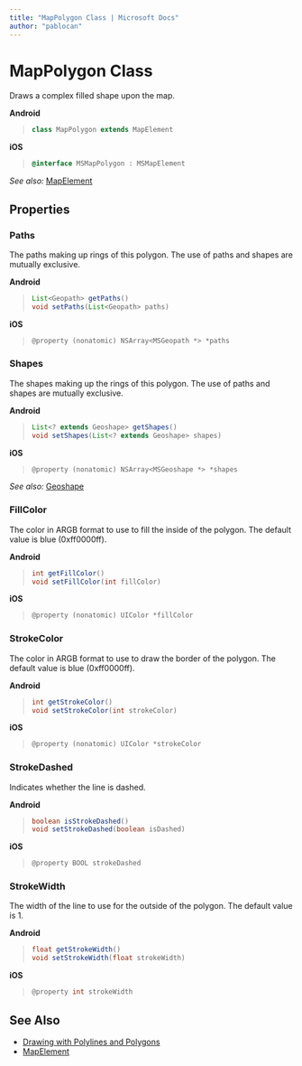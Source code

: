 ```yaml
---
title: "MapPolygon Class | Microsoft Docs"
author: "pablocan"
---
```


# MapPolygon Class

Draws a complex filled shape upon the map.

**Android**

>```java
> class MapPolygon extends MapElement
>```

**iOS**

>```objectivec
> @interface MSMapPolygon : MSMapElement
>```

_See also:_ [MapElement](mapelement-class.md)


## Properties

### Paths

The paths making up rings of this polygon. The use of paths and shapes are mutually exclusive.

**Android**

>```java
> List<Geopath> getPaths()
> void setPaths(List<Geopath> paths)
>```

**iOS**

>```objectivec
> @property (nonatomic) NSArray<MSGeopath *> *paths
>```

### Shapes

The shapes making up the rings of this polygon. The use of paths and shapes are mutually exclusive.

**Android**

>```java
> List<? extends Geoshape> getShapes()
> void setShapes(List<? extends Geoshape> shapes)
>```

**iOS**

>```objectivec
> @property (nonatomic) NSArray<MSGeoshape *> *shapes
>```

_See also:_ [Geoshape](Geoshape-class.md)

### FillColor

The color in ARGB format to use to fill the inside of the polygon. The default value is blue (0xff0000ff).

**Android**

>```java
> int getFillColor()
> void setFillColor(int fillColor)
>```

**iOS**

>```objectivec
> @property (nonatomic) UIColor *fillColor
>```


### StrokeColor

The color in ARGB format to use to draw the border of the polygon. The default value is blue (0xff0000ff).

**Android**

>```java
> int getStrokeColor() 
> void setStrokeColor(int strokeColor)
>```

**iOS**

>```objectivec
> @property (nonatomic) UIColor *strokeColor
>```

### StrokeDashed

Indicates whether the line is dashed.

**Android**

>```java
> boolean isStrokeDashed()
> void setStrokeDashed(boolean isDashed)
>```

**iOS**

>```objectivec
> @property BOOL strokeDashed
>```

### StrokeWidth

The width of the line to use for the outside of the polygon. The default value is 1.

**Android**

>```java
> float getStrokeWidth()
> void setStrokeWidth(float strokeWidth)
>```

**iOS**

>```objectivec
> @property int strokeWidth
>```

## See Also

* [Drawing with Polylines and Polygons](../map-control-concepts/map-polylines-and-polygons.md)
* [MapElement](mapelement-class.md)
